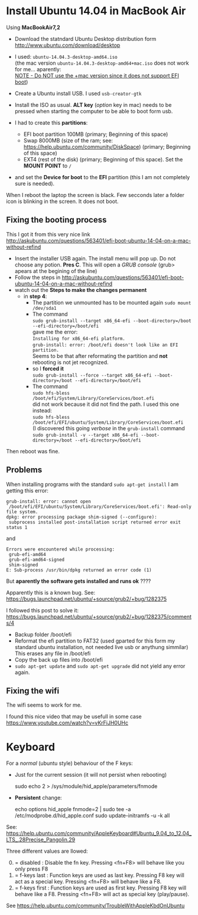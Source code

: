 Install Ubuntu 14.04 in MacBook Air
===================================

Using __MacBookAir7,2__

- Download the statndard Ubuntu Desktop distribution form <http://www.ubuntu.com/download/desktop>
- I used: `ubuntu-14.04.3-desktop-amd64.iso`  
(the mac version `ubuntu-14.04.3-desktop-amd64+mac.iso` does not work for me... aparently:  
[NOTE - Do NOT use the +mac version since it does not support EFI boot](http://askubuntu.com/questions/563401/efi-boot-ubuntu-14-04-on-a-mac-without-refind))

- Create a Ubuntu install USB. I used `usb-creator-gtk`
- Install the ISO as usual. __ALT key__ (_option_ key in mac) needs to be pressed when starting the computer to be able to boot form usb.
- I had to create this __partitions__: 
    + EFI boot partition 100MB (primary; Beginning of this space)
    + Swap 8000MB (size of the ram; see: <https://help.ubuntu.com/community/DiskSpace>) (primary; Beginning of this space)
    + EXT4 (rest of the disk) (primary; Beginning of this space). Set the __MOUNT POINT__ to `/`
- and set the __Device for boot__ to the __EFI__ partition (this I am not completely sure is needed).

When I reboot the laptop the screen is black. Few secconds later a folder icon is blinking in the screen. It does not boot.


Fixing the booting process
--------------------------

This I got it from this very nice link <http://askubuntu.com/questions/563401/efi-boot-ubuntu-14-04-on-a-mac-without-refind>

- Insert the installer USB again. The install menu will pop up. Do not choose any potion. __Pres C__. This will open a _GRUB console_ (grub> apears at the begining of the line)
- Follow the steps in <http://askubuntu.com/questions/563401/efi-boot-ubuntu-14-04-on-a-mac-without-refind>
- watch out the __Steps to make the changes permanent__
    + in __step 4__:
        * The partition we unmounted has to be mounted again `sudo mount /dev/sda1`
        * The command  
          `sudo grub-install --target x86_64-efi --boot-directory=/boot --efi-directory=/boot/efi`  
          gave me the error:  
          `Installing for x86_64-efi platform.`  
          `grub-install: error: /boot/efi doesn't look like an EFI partition.`  
          Seems to be that after reformating the partition and __not__ rebooting is not jet recognized.
        * so I __forced it__  
          `sudo grub-install --force --target x86_64-efi --boot-directory=/boot --efi-directory=/boot/efi`
        * The command  
          `sudo hfs-bless /boot/efi/System/Library/CoreServices/boot.efi`  
          did not work because it did not find the path. I used this one instead:  
          `sudo hfs-bless /boot/efi/EFI/ubuntu/System/Library/CoreServices/boot.efi`  
          (I discovered this going _verbose_ in the `grub-install` command    
          `sudo grub-install -v --target x86_64-efi --boot-directory=/boot --efi-directory=/boot/efi`


Then reboot was fine.




Problems
--------

When installing programs with the standard `sudo apt-get install` I am getting this error: 

```
grub-install: error: cannot open `/boot/efi/EFI/ubuntu/System/Library/CoreServices/boot.efi': Read-only file system.
dpkg: error processing package shim-signed (--configure):
 subprocess installed post-installation script returned error exit status 1
```

and

```
Errors were encountered while processing:
 grub-efi-amd64
 grub-efi-amd64-signed
 shim-signed
E: Sub-process /usr/bin/dpkg returned an error code (1)
```
But __aparently the software gets installed and runs ok__  ????

Apparently this is a known bug. See:   
<https://bugs.launchpad.net/ubuntu/+source/grub2/+bug/1282375>

I followed this post to solve it: 
<https://bugs.launchpad.net/ubuntu/+source/grub2/+bug/1282375/comments/4>

- Backup folder /boot/efi
- Reformat the efi partition to FAT32 (used gparted for this form my standard ubuntu installation, not needed live usb or anythung simmilar)  
  This erases any file in /boot/efi
- Copy the back up files into /boot/efi
- `sudo apt-get update` and `sudo apt-get upgrade` did not yield any error again.


Fixing the wifi
---------------

The wifi seems to work for me. 

I found this nice video that may be usefull in some case <https://www.youtube.com/watch?v=vKrFiJH0UHc>



Keyboard
========

For a _normal_ (ubuntu style) behaviour of the F keys:

- Just for the current session (it will not persist when rebooting)

     sudo echo 2 > /sys/module/hid_apple/parameters/fnmode

- __Persistent__ change: 

     echo options hid_apple fnmode=2 | sudo tee -a /etc/modprobe.d/hid_apple.conf
     sudo update-initramfs -u -k all 

See: <https://help.ubuntu.com/community/AppleKeyboard#Ubuntu_9.04_to_12.04_LTS_.28Precise_Pangolin.29>
   
Three different values are llowed:

0. = disabled : Disable the fn key. Pressing <fn+F8> will behave like you only press F8
1. = f-keys last : Function keys are used as last key. Pressing F8 key will act as a special key. Pressing <fn+F8> will behave like a F8.
2. = f-keys first : Function keys are used as first key. Pressing F8 key will behave like a F8. Pressing <fn+F8> will act as special key (play/pause).

See <https://help.ubuntu.com/community/TroubleWithAppleKbdOnUbuntu>
